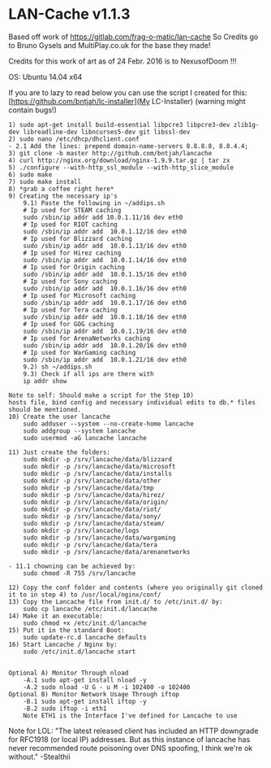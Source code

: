 LAN-Cache v1.1.3
==============

Based off work of https://gitlab.com/frag-o-matic/lan-cache
So Credits go to Bruno Gysels and MultiPlay.co.uk for the base they made!

Credits for this work of art as of 24 Febr. 2016 is to NexusofDoom !!!

OS: Ubuntu 14.04 x64

If you are to lazy to read below you can use the script I created for this: [https://github.com/bntjah/lc-installer](My LC-Installer) (warning might contain bugs!)

	1) sudo apt-get install build-essential libpcre3 libpcre3-dev zlib1g-dev libreadline-dev libncurses5-dev git libssl-dev
	2) sudo nano /etc/dhcp/dhclient.conf
	- 2.1 Add the lines: prepend domain-name-servers 8.8.8.8, 8.8.4.4;
	3) git clone -b master http://github.com/bntjah/lancache
	4) curl http://nginx.org/download/nginx-1.9.9.tar.gz | tar zx
	5) ./configure --with-http_ssl_module --with-http_slice_module
	6) sudo make
	7) sudo make install
	8) *grab a coffee right here*
	9) Creating the necessary ip's
		9.1) Paste the following in ~/addips.sh
		# Ip used for STEAM caching
		sudo /sbin/ip addr add 10.0.1.11/16 dev eth0
		# Ip used for RIOT caching
		sudo /sbin/ip addr add  10.0.1.12/16 dev eth0
		# Ip used for Blizzard caching
		sudo /sbin/ip addr add  10.0.1.13/16 dev eth0
		# Ip used for Hirez caching
		sudo /sbin/ip addr add  10.0.1.14/16 dev eth0
		# Ip used for Origin caching
		sudo /sbin/ip addr add  10.0.1.15/16 dev eth0
		# Ip used for Sony caching
		sudo /sbin/ip addr add  10.0.1.16/16 dev eth0
		# Ip used for Microsoft caching
		sudo /sbin/ip addr add  10.0.1.17/16 dev eth0
		# Ip used for Tera caching
		sudo /sbin/ip addr add  10.0.1.18/16 dev eth0
		# Ip used for GOG caching
		sudo /sbin/ip addr add  10.0.1.19/16 dev eth0
		# Ip used for ArenaNetworks caching
		sudo /sbin/ip addr add  10.0.1.20/16 dev eth0
		# Ip used for WarGaming caching
		sudo /sbin/ip addr add  10.0.1.21/16 dev eth0
		9.2) sh ~/addips.sh
		9.3) Check if all ips are there with
		ip addr show

	Note to self: Should make a script for the Step 10)
	hosts file, bind config and necessary individual edits to db.* files should be mentioned.
	10) Create the user lancache
		sudo adduser --system --no-create-home lancache
		sudo addgroup --system lancache
		sudo usermod -aG lancache lancache
	
	11) Just create the folders:
		sudo mkdir -p /srv/lancache/data/blizzard
		sudo mkdir -p /srv/lancache/data/microsoft
		sudo mkdir -p /srv/lancache/data/installs
		sudo mkdir -p /srv/lancache/data/other
		sudo mkdir -p /srv/lancache/data/tmp
		sudo mkdir -p /srv/lancache/data/hirez/
		sudo mkdir -p /srv/lancache/data/origin/
		sudo mkdir -p /srv/lancache/data/riot/
		sudo mkdir -p /srv/lancache/data/sony/
		sudo mkdir -p /srv/lancache/data/steam/
		sudo mkdir -p /srv/lancache/logs
		sudo mkdir -p /srv/lancache/data/wargaming
		sudo mkdir -p /srv/lancache/data/tera
		sudo mkdir -p /srv/lancache/data/arenanetworks
		
	- 11.1 chowning can be achieved by: 
		sudo chmod -R 755 /srv/lancache

	12) Copy the conf folder and contents (where you originally git cloned it to in step 4) to /usr/local/nginx/conf/
	13) Copy the Lancache file from init.d/ to /etc/init.d/ by:
		sudo cp lancache /etc/init.d/lancache
	14) Make it an executable:
		sudo chmod +x /etc/init.d/lancache
	15) Put it in the standard Boot:
		sudo update-rc.d lancache defaults
	16) Start Lancache / Nginx by:
		sudo /etc/init.d/lancache start
	

	Optional A) Monitor Through nload
		-A.1 sudo apt-get install nload -y
		-A.2 sudo nload -U G - u M -i 102400 -o 102400
	Optional B) Monitor Network Usage Through iftop
		-B.1 sudo apt-get install iftop -y
		-B.2 sudo iftop -i eth1
		Note ETH1 is the Interface I've defined for Lancache to use
		
Note for LOL:
"The latest released client has included an HTTP downgrade for RFC1918 (or local IP) addresses. But as this instance of lancache has never recommended route poisoning over DNS spoofing, I think we're ok without." -Stealthii

